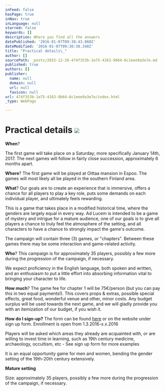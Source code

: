```yaml
---
inFeed: false
hasPage: true
inNav: true
inLanguage: null
starred: false
keywords: []
description: Where you find all the answers
datePublished: '2016-01-07T09:38:43.860Z'
dateModified: '2016-01-07T09:38:38.348Z'
title: "Practical details\_"
author: []
sourcePath: _posts/2015-12-26-474f353b-1e75-4163-9b64-6c1eee9a3e7e.md
published: true
authors: []
publisher:
  name: null
  domain: null
  url: null
  favicon: null
url: 474f353b-1e75-4163-9b64-6c1eee9a3e7e/index.html
_type: WebPage

---
```

# Practical details ![](https://s3-us-west-2.amazonaws.com/the-grid-img/p/ad2f7637d4edcf5fa4df7621be7a1a0ba15babdf.jpg)

**When**? 

The first game will take place on a Saturday; more specifically January 14th, 2017\. The next games will follow in fairly close succession, approximately 6 months apart. 

**Where**?
The first game will be played at Oittaa mansion in Espoo. The games will most likely all be played in the southern Finland area. 

**What**? 
Our goals are to create an experience that is immersive, offers a chance for all players to play a key role, puts some demands on each individual player, and ultimately feels rewarding. 

This is a game that takes place in a modified historical time, where the genders are largely equal in every way. Ad Lucem is intended to be a game of mystery and intrigue for a mature audience, one of our goals is to give all players a chance to truly feel the atmosphere of the setting, and all characters to have a chance to strongly impact the game's outcome. 

The campaign will contain three (3) games, or "chapters". Between these games there may be some interaction and game-related activity. 

**Who**?
This campaign is for approximately 35 players, possibly a few more during the progression of the campaign, if necessary. 

We expect proficiency in the English language, both spoken and written, and an enthusiasm to put a little effort into absorbing information vital to bringing your character to life. 

**How much**?
The game fee for chapter 1 will be 75€/person (but you can pay this in two equal payments!). This covers props & extras, possible special effects, great food, wonderful venue and other, minor costs. Any budget surplus will be used towards the next game, and we will gladly provide you with an itemization of our budget, if you wish it. 

**How do I sign-up?**
The form can be found [here][0] or on the website under sign up form. Enrollment is open from 1.3.2016-x.x.2016

Players will be asked which areas they already are acquainted with, or are willing to invest time in learning, such as 19th century medicine, archaeology, occultism, etc - See sign up form for more examples 

It is an equal opportunity game for men and women, bending the gender setting of the 19th-20th century extensively.

**Mature setting**

Size: approximately 35 players, possibly a few more during the progression of the campaign, if necessary.

[0]: http://goo.gl/forms/FlGP4sYw1Q